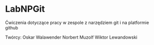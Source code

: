 # LabNPGit

Ćwiczenia dotyczące pracy w zespole z narzędziem git i na platformie github

Twórcy:
Oskar Walawender
Norbert Muzolf
Wiktor Lewandowski
